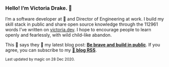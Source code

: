 ### Hello! I’m Victoria Drake. 👋

I’m a software developer at 💜 and Director of Engineering at work. I build my skill stack in public and share open source knowledge through the 112961 words I’ve written on [victoria.dev](https://victoria.dev). I hope to encourage people to learn openly and fearlessly, with wild child-like abandon.

This 🦊 says they 🤷 my latest blog post: **[Be brave and build in public](https://victoria.dev/blog/be-brave-and-build-in-public/)**. If you agree, you can subscribe to my [📡 **blog RSS**](https://victoria.dev/index.xml).

<sub>Last updated by magic on 28 Dec 2020.</sub>
